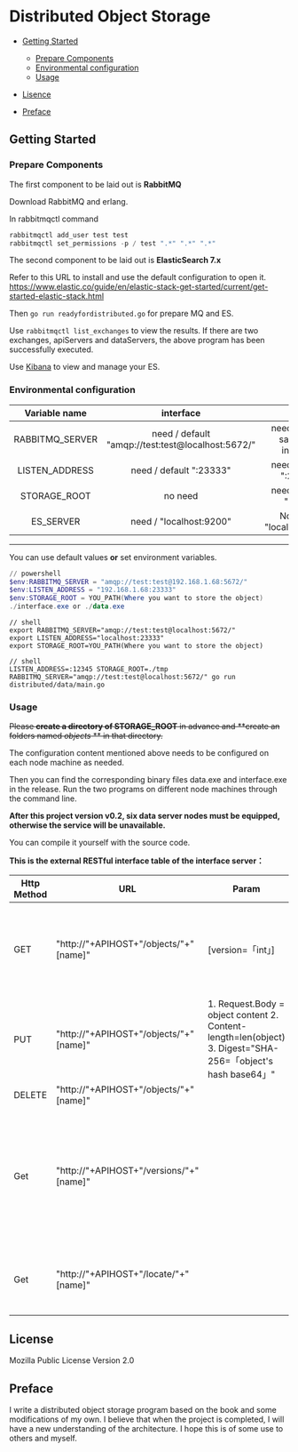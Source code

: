 # Distributed Object Storage

- [Getting Started](#getting-started)
	+ [Prepare Components](#prepare-components)
  + [Environmental configuration](#environmental-configuration)
  + [Usage](#usage)

- [Lisence](#License)
- [Preface](#Preface)

## Getting Started

### Prepare Components
The first component to be laid out is **RabbitMQ**

Download RabbitMQ and erlang.

In rabbitmqctl command

```powershell
rabbitmqctl add_user test test
rabbitmqctl set_permissions -p / test ".*" ".*" ".*"
```
The second component to be laid out is **ElasticSearch 7.x**

Refer to this URL to install and use the default configuration to open it. https://www.elastic.co/guide/en/elastic-stack-get-started/current/get-started-elastic-stack.html

Then <code>go run readyfordistributed.go</code> for prepare MQ and ES.

Use <code>rabbitmqctl list_exchanges</code> to view the results. If there are two exchanges, apiServers and dataServers, the above program has been successfully executed.

Use [Kibana](https://www.elastic.co/products/kibana) to view and manage your ES.

### Environmental configuration

|Variable name| interface | data |
|:---:|:---------:|:----:|
|RABBITMQ_SERVER|need / default "amqp://test:test@localhost:5672/"|need / default same with interface|
|LISTEN_ADDRESS|need / default ":23333"|need / default ":23334"|
|STORAGE_ROOT|no need|need / default "./data"|
|ES_SERVER|need / "localhost:9200"|Not sure / "localhost:9200"|

-----
You can use default values **or** set environment variables. 

```powershell
// powershell
$env:RABBITMQ_SERVER = "amqp://test:test@192.168.1.68:5672/"
$env:LISTEN_ADDRESS = "192.168.1.68:23333"
$env:STORAGE_ROOT = YOU_PATH(Where you want to store the object)
./interface.exe or ./data.exe 
```
```shell script
// shell
export RABBITMQ_SERVER="amqp://test:test@localhost:5672/"
export LISTEN_ADDRESS="localhost:23333"
export STORAGE_ROOT=YOU_PATH(Where you want to store the object)
```

```shell script
// shell
LISTEN_ADDRESS=:12345 STORAGE_ROOT=./tmp RABBITMQ_SERVER="amqp://test:test@localhost:5672/" go run distributed/data/main.go
```

### Usage

~~Please **create a directory of STORAGE_ROOT**  in advance and **create an folders named *objects* ** in that directory.~~

The configuration content mentioned above needs to be configured on each node machine as needed.

Then you can find the corresponding binary files data.exe and interface.exe in the release. Run the two programs on different node machines through the command line. 

**After this project version v0.2,  six data server nodes must be equipped, otherwise the service will be unavailable.**

You can compile it yourself with the source code.

**This is the external RESTful interface table of the interface server：**

| Http Method | URL                                     | Param                                                        | Effect                                                       |
| ----------- | --------------------------------------- | ------------------------------------------------------------ | ------------------------------------------------------------ |
| GET         | "http://"+APIHOST+"/objects/"+"[name]"  | [version=「int」]                                            | Get object named [name]， if version is empty, will return object that is Latest Version |
| PUT         | "http://"+APIHOST+"/objects/"+"[name]"  | 1. Request.Body = object content 2. Content-length=len(object) 3. Digest="SHA-256=「object's hash base64」" | Put object                                                   |
| DELETE      | "http://"+APIHOST+"/objects/"+"[name]"  |                                                              | Delte object                                                 |
| Get         | "http://"+APIHOST+"/versions/"+"[name]" |                                                              | If name is empty, all version information for all objects is returned. Otherwise, all versions of the corresponding object are returned |
| Get         | "http://"+APIHOST+"/locate/"+"[name]"   |                                                              | Locate the data server on which the object named [name] is located |

## License

Mozilla Public License Version 2.0

## Preface

I write a distributed object storage program based on the book and some modifications of my own. I believe that when the project is completed, I will have a new understanding of the architecture. I hope this is of some use to others and myself.